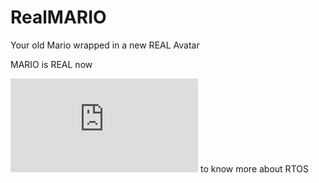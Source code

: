 # RealMARIO
Your old Mario wrapped in a new REAL Avatar

MARIO is REAL now

![click here](https://github.com/CodeOn-ArK/RTOSonSTM32/blob/master/Documentation/RTOS.md) to know more about RTOS

